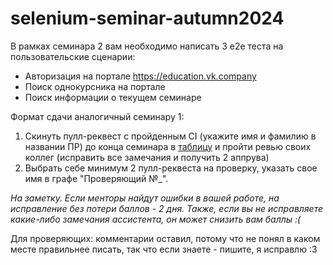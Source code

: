 # selenium-seminar-autumn2024

В рамках семинара 2 вам необходимо написать 3 e2e теста на пользовательские
сценарии: 
- Авторизация на портале https://education.vk.company
- Поиск однокурсника на портале 
- Поиск информации о текущем семинаре

Формат сдачи аналогичный семинару 1: 
1. Скинуть пулл-реквест с пройденным CI (укажите имя и фамилию в названии ПР) до конца семинара в 
[таблицу](https://docs.google.com/spreadsheets/d/1MlqnNYriqDXIL8oJJUIl_tWcBjCO0hFIHS1AVjVlxzM/edit?usp=sharing) и пройти ревью своих коллег (исправить все замечания и получить 2 аппрува)
2. Выбрать себе минимум 2 пулл-реквеста на проверку, указать свое имя в графе "Проверяющий №_".

*На заметку. Если менторы найдут ошибки в вашей работе, на исправление без потери баллов - 2 дня. Также, если вы не исправляете какие-либо замечания ассистента, он может снизить вам баллы :(*

Для проверяющих: комментарии оставил, потому что не понял в каком месте правильнее писать, так что если знаете - пишите, я исправлю :3